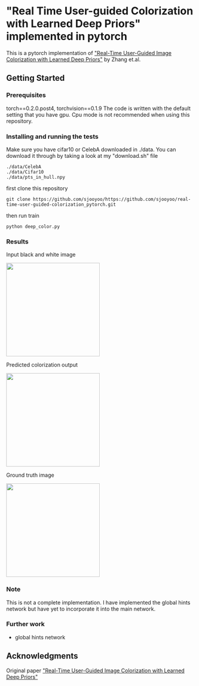 # "Real Time User-guided Colorization with Learned Deep Priors" implemented in pytorch

This is a pytorch implementation of ["Real-Time User-Guided Image Colorization with Learned Deep Priors"](https://arxiv.org/abs/1705.02999) by Zhang et.al.

## Getting Started

### Prerequisites

torch==0.2.0.post4, torchvision==0.1.9
The code is written with the default setting that you have gpu. Cpu mode is not recommended when using this repository.

### Installing and running the tests

Make sure you have cifar10 or CelebA downloaded in ./data.
You can download it through by taking a look at my "download.sh" file
```
./data/CelebA
./data/Cifar10
./data/pts_in_hull.npy
```

first clone this repository

```
git clone https://github.com/sjooyoo/https://github.com/sjooyoo/real-time-user-guided-colorization_pytorch.git
```
then run train

```
python deep_color.py
```

### Results

Input black and white image

<img src="https://user-images.githubusercontent.com/32257532/34475069-350aaf80-efcb-11e7-8a79-d77a593273be.png" width="250">

Predicted colorization output

<img src="https://user-images.githubusercontent.com/32257532/34475079-686cd448-efcb-11e7-95a5-7deb44c06148.png" width="250">

Ground truth image

<img src="https://user-images.githubusercontent.com/32257532/34475088-914b697e-efcb-11e7-8580-2e624af9842e.png" width="250">


### Note
This is not a complete implementation. I have implemented the global hints network but have yet to incorporate it into the main network.


### Further work
* global hints network


## Acknowledgments
Original paper ["Real-Time User-Guided Image Colorization with Learned Deep Priors"](https://arxiv.org/abs/1705.02999)
